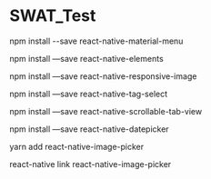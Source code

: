 # SWAT_Test
npm install --save react-native-material-menu

npm install —save react-native-elements

npm install —save react-native-responsive-image

npm install —save react-native-tag-select

npm install —save react-native-scrollable-tab-view

npm install —save react-native-datepicker

yarn add react-native-image-picker

react-native link react-native-image-picker
